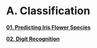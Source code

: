 # A. Classification

**[01. Predicting Iris Flower Species](01_Predicting_Iris_Flower_Species_01/)**

**[02. Digit Recognition](02_Digit_Recognition/)**
